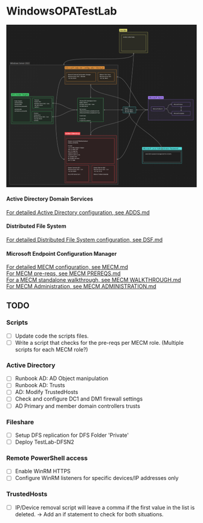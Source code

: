 # WindowsOPATestLab

![Testlab HLD](Docs/HLD.png)

#### Active Directory Domain Services
[For detailed Active Directory configuration, see ADDS.md](ADDS.md)  

#### Distributed File System
[For detailed Distributed File System configuration, see DSF.md](DFS.md)  

#### Microsoft Endpoint Configuration Manager
[For detailed MECM configuration, see MECM.md](MECM.md)  
[For MECM pre-reqs, see MECM PREREQS.md](MECM%20PREREQS.md)  
[For a MECM standalone walkthrough, see MECM WALKTHROUGH.md](MECM%20WALKTHROUGH.md)  
[For MECM Administration, see MECM ADMINISTRATION.md](MECM%20ADMINISTRATION.md)  


## TODO
### Scripts
- [ ] Update code the scripts files.
- [ ] Write a script that checks for the pre-reqs per MECM role. (Multiple scripts for each MECM role?)

### Active Directory
- [ ] Runbook AD: AD Object manipulation
- [ ] Runbook AD: Trusts
- [ ] AD: Modify TrustedHosts
- [ ] Check and configure DC1 and DM1 firewall settings
- [ ] AD Primary and member domain controllers trusts

### Fileshare
- [ ] Setup DFS replication for DFS Folder 'Private'
- [ ] Deploy TestLab-DFSN2

### Remote PowerShell access
- [ ] Enable WinRM HTTPS
- [ ] Configure WinRM listeners for specific devices/IP addresses only

### TrustedHosts
- [ ] IP/Device removal script will leave a comma if the first value in the list is deleted. -> Add an if statement to check for both situations.
